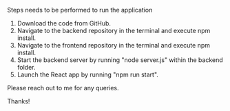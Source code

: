 Steps needs to be performed to run the application

1. Download the code from GitHub.
2. Navigate to the backend repository in the terminal and execute npm install.
3. Navigate to the frontend repository in the terminal and execute npm install.
4. Start the backend server by running "node server.js" within the backend folder.
5. Launch the React app by running "npm run start".

Please reach out to me for any queries.

Thanks!
